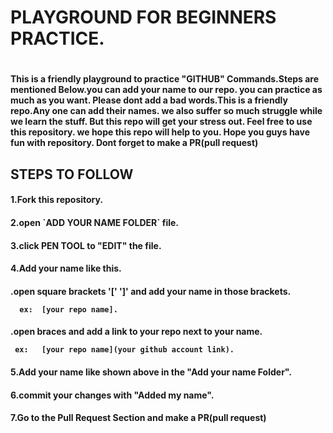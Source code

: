 <h1>PLAYGROUND FOR BEGINNERS PRACTICE.<h1/>

<h4>This is a friendly playground to practice "GITHUB" Commands.Steps are mentioned Below.you can add your name to our repo. you can practice as much as you want. Please dont add 
a bad words.This is a friendly repo.Any one can add their names. we also suffer so much struggle while we learn the stuff. But this repo will get your stress out. Feel free to use 
this repository. we hope this repo will help to you. Hope you guys have fun with repository. Dont forget to make a PR(pull request)


<h2>STEPS TO FOLLOW 

<h4>1.Fork this repository.

<h4>2.open `ADD YOUR NAME FOLDER` file.

<h4>3.click PEN TOOL to "EDIT" the file.

<h4>4.Add your name like this.

   <h4>.open square brackets '['  ']' and add your name in those brackets.
   
      ex:  [your repo name].
      
   <h4>.open braces and add a link to your repo next to your name.
   
     ex:   [your repo name](your github account link).
     
<h4>5.Add your name like shown above in the "Add your name Folder".
   
 <h4>6.commit your changes with "Added my name".
 
<h4> 7.Go to the Pull Request Section and make a PR(pull request)
